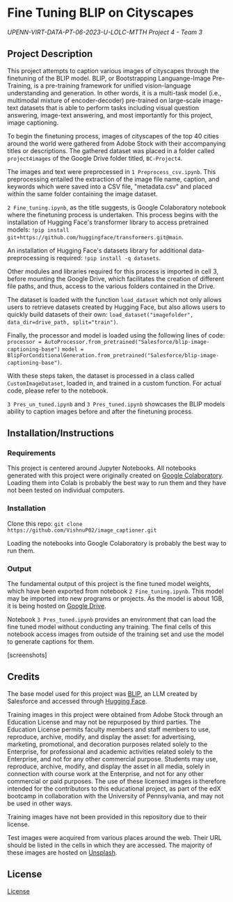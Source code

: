 # Fine Tuning BLIP on Cityscapes
*UPENN-VIRT-DATA-PT-06-2023-U-LOLC-MTTH Project 4 - Team 3*

## Project Description
This project attempts to caption various images of cityscapes through the finetuning of the BLIP model.
BLIP, or Bootstrapping Languange-Image Pre-Training, is a pre-training framework for unified vision-language 
understanding and generation. In other words, it is a multi-task model (i.e., multimodal mixture of encoder-decoder)
pre-trained on large-scale image-text datasets that is able to perform tasks including visual question answering, 
image-text answering, and most importantly for this project, image captioning. 

To begin the finetuning process, images of cityscapes of the top 40 cities around the world were gathered from Adobe Stock with
their accompanying titles or descriptions. The gathered dataset was placed in a folder called `project4images` of the Google Drive folder
titled, `BC-Project4`. 

The images and text were preprocessed in `1 Preprocess_csv.ipynb`. This preprocessing entailed the extraction of the image file name, caption, 
and keywords which were saved into a CSV file, "metadata.csv" and placed within the same folder containing the image dataset.

`2 Fine_tuning.ipynb`, as the title suggests, is Google Colaboratory notebook where the finetuning process is undertaken. This process begins with the installation of Hugging Face's transformer library to access pretrained models: 
`!pip install git+https://github.com/huggingface/transformers.git@main`.

An installation of Hugging Face's datasets library for additional data-preprocessing is required:
`!pip install -q datasets`.

Other modules and libraries required for this process is imported in cell 3, before mounting the Google Drive, which facilitates the creation of different file paths, and thus, access to the various folders contained in the Drive. 

The dataset is loaded with the function `load_dataset` which not only allows users to retrieve datasets created by Hugging Face, but also allows users to quickly build datasets of their own: `load_dataset("imagefolder", data_dir=drive_path, split="train")`.

Finally, the processor and model is loaded using the following lines of code:
`processor = AutoProcessor.from_pretrained("Salesforce/blip-image-captioning-base")`
`model = BlipForConditionalGeneration.from_pretrained("Salesforce/blip-image-captioning-base")`. 

With these steps taken, the dataset is processed in a class called `CustomImageDataset`, loaded in, and trained in a custom function. For actual code, please refer to the notebook.

`3 Pres_un_tuned.ipynb` and `3 Pres_tuned.ipynb` showcases the BLIP models ability to caption images before and after the finetuning process. 

## Installation/Instructions
### Requirements
This project is centered around Jupyter Notebooks.
All notebooks generated with this project were originally created on [Google Colaboratory](https://colab.research.google.com).
Loading them into Colab is probably the best way to run them and they have not been tested on individual computers.

### Installation
Clone this repo: `git clone https://github.com/VishnuP02/image_captioner.git`

Loading the notebooks into Google Colaboratory is probably the best way to run them.

### Output
The fundamental output of this project is the fine tuned model weights, which have been exported from notebook `2 Fine_tuning.ipynb`.
This model may be imported into new programs or projects.
As the model is about 1GB, it is being hosted on [Google Drive](https://drive.google.com/drive/folders/1-dF7t6kH-yHUwVBIahOwREUFI6yO46-t?usp=share_link).

Notebook `3 Pres_tuned.ipynb` provides an environment that can load the fine tuned model without conducting any training.
The final cells of this notebook access images from outside of the training set and use the model to generate captions for them.

[screenshots]

## Credits
The base model used for this project was [BLIP](https://huggingface.co/Salesforce/blip-image-captioning-large), an LLM created by Salesforce and accessed through [Hugging Face](https://huggingface.co).

Training images in this project were obtained from Adobe Stock through an Education License and may not be repurposed by third parties. The Education License permits faculty members and staff members to use, reproduce, archive, modify, and display the asset: for advertising, marketing, promotional, and decoration purposes related solely to the Enterprise, for professional and academic activities related solely to the Enterprise, and not for any other commercial purpose. Students may use, reproduce, archive, modify, and display the asset in all media, solely in connection with course work at the Enterprise, and not for any other commercial or paid purposes. The use of these licensed images is therefore intended for the contributors to this educational project, as part of the edX bootcamp in collaboration with the University of Pennsylvania, and may not be used in other ways.

Training images have not been provided in this repository due to their license.

Test images were acquired from various places around the web.
Their URL should be listed in the cells in which they are accessed.
The majority of these images are hosted on [Unsplash](https://unsplash.com).

## License
[License](LICENSE)
